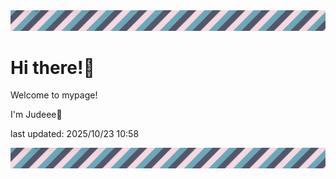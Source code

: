<!-- Header image -->
<img src="./pokemon/pokemon_5.png" width="1000">

# Hi there!👋

Welcome to mypage!

I'm Judeee🐷

last updated: 2025/10/23 10:58

<!-- Footer image -->
<img src="./pokemon/pokemon_5.png" width="1000">
